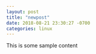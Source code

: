 ```yaml
---
layout: post
title: "newpost"
date: 2018-08-21 23:30:27 -0700
categories: linux
---
```


This is some sample content

